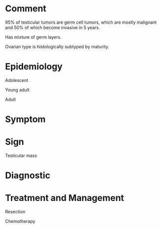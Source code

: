 # Comment

95% of testicular tumors are germ cell tumors, which are mostly malignant and 50% of which become invasive in 5 years.

Has mixture of germ layers.

Ovarian type is histologically subtyped by maturity.

# Epidemiology

Adolescent

Young adult

Adult

# Symptom

# Sign

Testicular mass

# Diagnostic

# Treatment and Management

Resection

Chemotherapy
